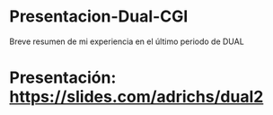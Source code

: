 # Presentacion-Dual-CGI
Breve resumen de mi experiencia en el último periodo de DUAL

# Presentación: https://slides.com/adrichs/dual2

